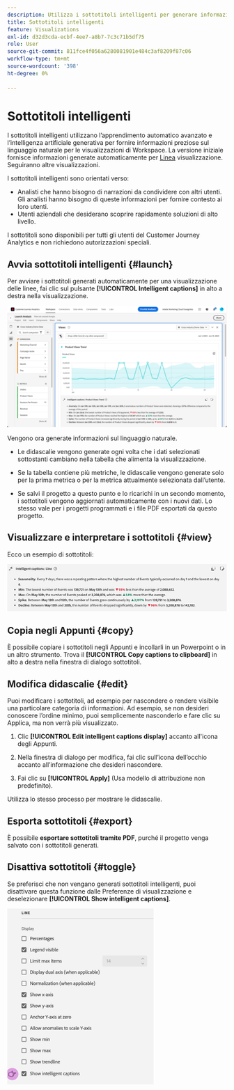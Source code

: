 ```yaml
---
description: Utilizza i sottotitoli intelligenti per generare informazioni sul linguaggio naturale e far emergere rapidamente le tendenze all’interno delle visualizzazioni.
title: Sottotitoli intelligenti
feature: Visualizations
exl-id: d32d3cda-ecbf-4ee7-a8b7-7c3c71b5df75
role: User
source-git-commit: 811fce4f056a6280081901e484c3af8209f87c06
workflow-type: tm+mt
source-wordcount: '398'
ht-degree: 0%

---
```


# Sottotitoli intelligenti

I sottotitoli intelligenti utilizzano l’apprendimento automatico avanzato e l’intelligenza artificiale generativa per fornire informazioni preziose sul linguaggio naturale per le visualizzazioni di Workspace. La versione iniziale fornisce informazioni generate automaticamente per [Linea](line.md) visualizzazione. Seguiranno altre visualizzazioni.

I sottotitoli intelligenti sono orientati verso:

* Analisti che hanno bisogno di narrazioni da condividere con altri utenti. Gli analisti hanno bisogno di queste informazioni per fornire contesto ai loro utenti.
* Utenti aziendali che desiderano scoprire rapidamente soluzioni di alto livello.

I sottotitoli sono disponibili per tutti gli utenti del Customer Journey Analytics e non richiedono autorizzazioni speciali.

## Avvia sottotitoli intelligenti {#launch}

Per avviare i sottotitoli generati automaticamente per una visualizzazione delle linee, fai clic sul pulsante **[!UICONTROL Intelligent captions]** in alto a destra nella visualizzazione.

![Finestra di analisi dell&#39;avvio che mostra la tendenza dei sottotitoli intelligenti per le visualizzazioni del prodotto. ](assets/intell-caps-1.png)

Vengono ora generate informazioni sul linguaggio naturale.

* Le didascalie vengono generate ogni volta che i dati selezionati sottostanti cambiano nella tabella che alimenta la visualizzazione.

* Se la tabella contiene più metriche, le didascalie vengono generate solo per la prima metrica o per la metrica attualmente selezionata dall’utente.

* Se salvi il progetto a questo punto e lo ricarichi in un secondo momento, i sottotitoli vengono aggiornati automaticamente con i nuovi dati. Lo stesso vale per i progetti programmati e i file PDF esportati da questo progetto.

## Visualizzare e interpretare i sottotitoli {#view}

Ecco un esempio di sottotitoli:

![Didascalie intelligenti per la visualizzazione delle linee, tra cui Stagionalità, Min, Max, Spike e Declino.](assets/captions.png)

## Copia negli Appunti {#copy}

È possibile copiare i sottotitoli negli Appunti e incollarli in un Powerpoint o in un altro strumento. Trova il **[!UICONTROL Copy captions to clipboard]** in alto a destra nella finestra di dialogo sottotitoli.

## Modifica didascalie {#edit}

Puoi modificare i sottotitoli, ad esempio per nascondere o rendere visibile una particolare categoria di informazioni. Ad esempio, se non desideri conoscere l’ordine minimo, puoi semplicemente nasconderlo e fare clic su Applica, ma non verrà più visualizzato.

1. Clic **[!UICONTROL Edit intelligent captions display]** accanto all&#39;icona degli Appunti.

1. Nella finestra di dialogo per modifica, fai clic sull’icona dell’occhio accanto all’informazione che desideri nascondere.

1. Fai clic su **[!UICONTROL Apply]** (Usa modello di attribuzione non predefinito).

Utilizza lo stesso processo per mostrare le didascalie.

## Esporta sottotitoli {#export}

È possibile **esportare sottotitoli tramite PDF**, purché il progetto venga salvato con i sottotitoli generati.

## Disattiva sottotitoli {#toggle}

Se preferisci che non vengano generati sottotitoli intelligenti, puoi disattivare questa funzione dalle Preferenze di visualizzazione e deselezionare **[!UICONTROL Show intelligent captions]**.

![Opzioni di visualizzazione delle linee con l’opzione per deselezionare Mostra sottotitoli intelligenti.](assets/toggle-captions.png)
